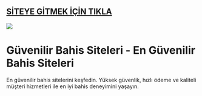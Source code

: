 ## <a href="https://cutt.ly/AeBvHufJ">SİTEYE GİTMEK İÇİN TIKLA</a>

<a href="https://cutt.ly/AeBvHufJ"><img src="https://s7.gifyu.com/images/SPbaN.gif"></a>

# Güvenilir Bahis Siteleri - En Güvenilir Bahis Siteleri
En güvenilir bahis sitelerini keşfedin. Yüksek güvenlik, hızlı ödeme ve kaliteli müşteri hizmetleri ile en iyi bahis deneyimini yaşayın.
